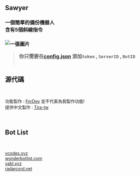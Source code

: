 ## Sawyer
<h3>一個簡單的備份機器人<br>含有5個斜線指令<h3><img src="https://user-images.githubusercontent.com/64715639/190874336-1767aa57-ae02-4975-bac1-fa3ed78d27a3.png" with="600" heigh="400" alt="一張圖片">
<br>


> 你只需要在[config.json](https://github.com/Tira-tw/Sawyer/blob/main/config.json) 添加`token` , `ServerID` , `BotID` <br><br>
## 源代碼
<br>

功能製作 : [FnrDev](https://github.com/FnrDev/backup-slash) 並不代表為我製作功能! <br>
提供中文製作 : [Tira-tw](https://github.com/Tira-tw)

<br>

## Bot List
<br>

[vcodes.xyz](https://vcodes.xyz/bot/985175849747767307) <br>
[wonderbotlist.com](https://wonderbotlist.com/en/bot/985175849747767307) <br>
[yabl.xyz](https://yabl.xyz/bot/985175849747767307) <br>
[radarcord.net](https://radarcord.net/bot/985175849747767307) <br>
